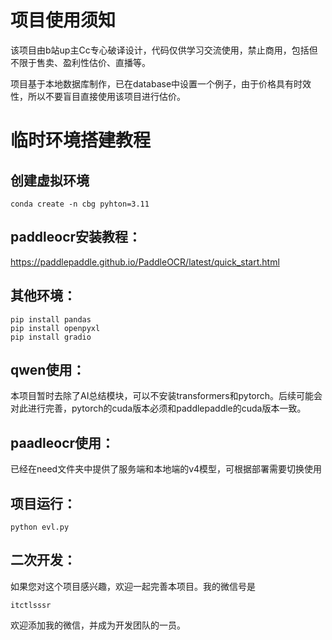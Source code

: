 
# 项目使用须知
该项目由b站up主Cc专心破译设计，代码仅供学习交流使用，禁止商用，包括但不限于售卖、盈利性估价、直播等。

项目基于本地数据库制作，已在database中设置一个例子，由于价格具有时效性，所以不要盲目直接使用该项目进行估价。


# 临时环境搭建教程
## 创建虚拟环境
```
conda create -n cbg pyhton=3.11
```

## paddleocr安装教程：
https://paddlepaddle.github.io/PaddleOCR/latest/quick_start.html

## 其他环境：
```
pip install pandas
pip install openpyxl
pip install gradio
```

## qwen使用：
本项目暂时去除了AI总结模块，可以不安装transformers和pytorch。后续可能会对此进行完善，pytorch的cuda版本必须和paddlepaddle的cuda版本一致。

## paadleocr使用：
已经在need文件夹中提供了服务端和本地端的v4模型，可根据部署需要切换使用

## 项目运行：
```
python evl.py
```

## 二次开发：
如果您对这个项目感兴趣，欢迎一起完善本项目。我的微信号是
```
itctlsssr
```
欢迎添加我的微信，并成为开发团队的一员。
